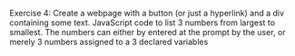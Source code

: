 Exercise 4:
Create a webpage with a button (or just a hyperlink) and a div containing some text. JavaScript code
to list 3 numbers from largest to smallest. The numbers can either by entered at the prompt by the
user, or merely 3 numbers assigned to a 3 declared variables